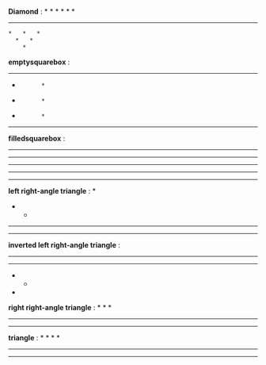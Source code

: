 **Diamond** :
        *
      *   *
    *   *   *
  *   *   *   *
    *   *   *
      *   *
        *

**emptysquarebox** :
*  *  *  *  *
*           *
*           *
*           *
*  *  *  *  *  

**filledsquarebox** :
*  *  *  *  * 
*  *  *  *  *
*  *  *  *  *
*  *  *  *  *
*  *  *  *  *

**left right-angle triangle** :
*
*  *
*  *  *
*  *  *  *

**inverted left right-angle triangle** :
*  *  *  *
*  *  *
*  *
*

**right right-angle triangle** :
         *
      *  *
   *  *  *
*  *  *  *

**triangle** :
         *
      *  *  *
   *  *  *  *  *
*  *  *  *  *  *  *
